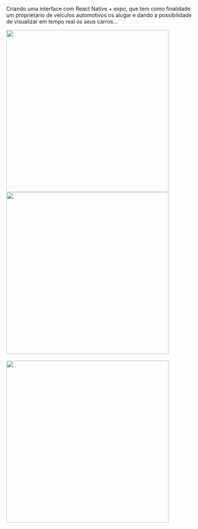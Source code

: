 Criando uma interface com React Native + expo, que tem como finalidade um proprietario de veiculos automotivos os alugar e dando a possibilidade de visualizar em tempo real os seus carros...

<div >
<img src="https://github.com/alessandroprudencio/Localizar-Veiculo/blob/master/assets/screenshot/home.jpg" width="430" />
<img src="https://github.com/alessandroprudencio/Localizar-Veiculo/blob/master/assets/screenshot/IMG-3437.PNG" width="430" />

</div>
<br>
<img  src="https://github.com/alessandroprudencio/Localizar-Veiculo/blob/master/assets/screenshot/IMG-3438.PNG" width="430" />

